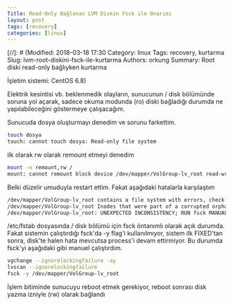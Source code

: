 ```yaml
---
Title: Read-Only Bağlanan LVM Diskin Fsck ile Onarımı
layout: post
tags: [recovery]
categories: [linux]
---
```


[//]: # (Modified: 2018-03-18 17:30
Category: linux
Tags: recovery, kurtarma
Slug: lvm-root-diskini-fsck-ile-kurtarma
Authors: orkung
Summary: Root diski read-only bağlıyken kurtarma

İşletim sistemi: CentOS 6.8)

Elektrik kesintisi vb. beklenmedik olayların, sunucunun / disk bölümünde soruna
yol açarak, sadece okuma modunda (ro) diski bağladığı durumda ne yapılabileceğini
göstermeye çalışacağım.

Sunucuda dosya oluşturmayı denedim ve sorunu farkettim.

```bash
touch dosya
touch: cannot touch dosya: Read-only file system
```

ilk olarak rw olarak remount etmeyi denedim
```bash
mount -o remount,rw /
mount: cannot remount block device /dev/mapper/VolGroup-lv_root read-write, is write-protected
```
Belki düzelir umuduyla restart ettim. Fakat aşağıdaki hatalarla karşılaştım
```bash
/dev/mapper/VolGroup-lv_root contains a file system with errors, check forced.
/dev/mapper/VolGroup-lv_root Inodes that were part of a corrupted orphan linked list found.
/dev/mapper/VolGroup-lv_root: UNEXPECTED INCONSISTENCY; RUN fsck MANUALLY
```
/etc/fstab dosyasında / disk bölümü için fsck öntanımlı olarak açık durumda.
Fakat sistemin çalıştırdığı fsck'da -y flag'i kullanılmıyor, sistem 
ilk FIXED'tan sonra, disk'te halen hata mevcutsa process'i devam ettirmiyor.
Bu durumda fsck'yi aşağıdaki gibi manuel çalıştırdım.
```bash
vgchange --ignorelockingfailure -ay
lvscan --ignorelockingfailure
fsck -y /dev/mapper/VolGroup-lv_root
```
İşlem bitiminde sunucuyu reboot etmek gerekiyor, reboot sonrası disk yazma
izniyle (rw) olarak bağlandı
